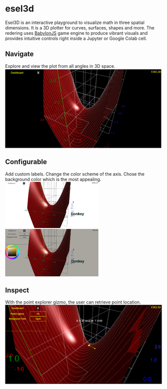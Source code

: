 # esel3d

Esel3D is an interactive playground to visualize math in three spatial dimensions.
It is a 3D plotter for curves, surfaces, shapes and more. The redering uses [BabylonJS](https://www.babylonjs.com/) 
game engine to produce vibrant visuals and provides intuitive controls right inside a
Jupyter or Google Colab cell. 

## Navigate

Explore and view the plot from all angles in 3D space.
<br>
<img src="/img/esel3d_img1.png" width="600">
</br>
## Configurable

Add custom labels. Change the color scheme of the axis. Chose the background color which is the most appealing. 
<br>
<img src="img/esel3d_img2.png" width="300"> <img src="img/esel3d_img3.png" width="300">
</br>



## Inspect

With the point explorer gizmo, the user can retrieve point location. 
<br>
<img src="img/esel3d_img4.png" width="600">
</br>
 

